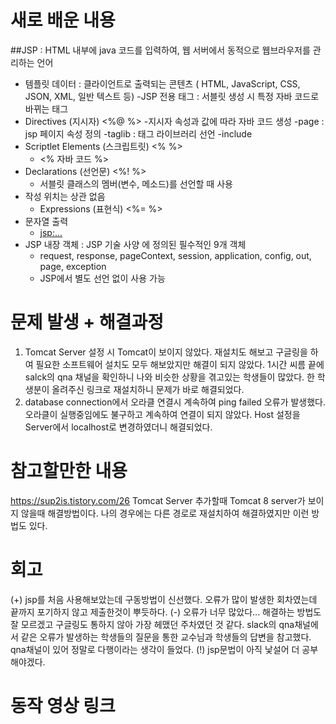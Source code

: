 # 새로 배운 내용
##JSP
  : HTML 내부에 java 코드를 입력하여, 웹 서버에서 동적으로 웹브라우저를 관리하는 언어

  - 템플릿 데이터 : 클라이언트로 출력되는 콘텐츠 ( HTML, JavaScript, CSS, JSON, XML, 일반 텍스트 등)
  -JSP 전용 태그 : 서블릿 생성 시 특정 자바 코드로 바뀌는 태그
  - Directives (지시자) <%@ %>
      -지시자 속성과 값에 따라 자바 코드 생성
      -page : jsp 페이지 속성 정의
      -taglib : 태그 라이브러리 선언
      -include
  - Scriptlet Elements (스크립트릿) <% %>
      - <% 자바 코드 %>
  - Declarations (선언문) <%! %>
      - 서블릿 클래스의 멤버(변수, 메소드)를 선언할 때 사용
  - 작성 위치는 상관 없음
      - Expressions (표현식) <%= %>
  - 문자열 출력
      - <jsp:...>
  - JSP 내장 객체 : JSP 기술 사양 에 정의된 필수적인 9개 객체
      - request, response, pageContext, session, application, config, out, page, exception
      - JSP에서 별도 선언 없이 사용 가능

# 문제 발생 + 해결과정
1. Tomcat Server 설정 시 Tomcat이 보이지 않았다. 재설치도 해보고 구글링을 하여 필요한 소프트웨어 설치도 모두 해보았지만 해결이 되지 않았다. 1시간 씨름 끝에 salck의 qna 채널을 확인하니 나와 비슷한 상황을 겪고있는 학생들이 많았다. 한 학생분이 올려주신 링크로 재설치하니 문제가 바로 해결되었다.
2. database connection에서 오라클 연결시 계속하여 ping failed 오류가 발생했다. 오라클이 실행중임에도 불구하고 계속하여 연결이 되지 않았다. Host 설정을 Server에서 localhost로 변경하였더니 해결되었다. 

# 참고할만한 내용
<https://sup2is.tistory.com/26>
Tomcat Server 추가할때 Tomcat 8 server가 보이지 않을때 해결방법이다. 나의 경우에는 다른 경로로 재설치하여 해결하였지만 이런 방법도 있다.


# 회고
(+) jsp를 처음 사용해보았는데 구동방법이 신선했다. 오류가 많이 발생한 회차였는데 끝까지 포기하지 않고 제출한것이 뿌듯하다.
(-) 오류가 너무 많았다... 해결하는 방법도 잘 모르겠고 구글링도 통하지 않아 가장 헤맸던 주차였던 것 같다. slack의 qna채널에서 같은 오류가 발생하는 학생들의 질문을 통한 교수님과 학생들의 답변을 참고했다. qna채널이 있어 정말로 다행이라는 생각이 들었다.
(!) jsp문법이 아직 낯설어 더 공부해야겠다.

# 동작 영상 링크


